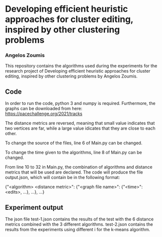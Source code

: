 # Developing efficient heuristic approaches for cluster editing, inspired by other clustering problems
### Angelos Zoumis

This repository contains the algorithms used during the experiments for the research project of Developing efficient heuristic approaches for cluster editing, inspired by other clustering problems by Angelos Zoumis.

## Code
In order to run the code, python 3 and numpy is required. Furthermore, the graphs can be downloaded from here: https://pacechallenge.org/2021/tracks

The distance metrics are reversed, meaning that small value indicates that two vertices are far, while a large value idicates that they are close to each other.

To change the source of the files, line 6 of Main.py can be changed.

To change the time given to the algorithms, line 8 of Main.py can be changed.

From line 10 to 32 in Main.py, the combination of algorithms and distance metrics that will be used are declared. The code will produce the file output.json, which will contain be in the following format:

{"\<algorithm\> \<distance metric\>": {"\<graph file name\>": {"\<time\>": \<edits\>, ...}, ...}, ...}

## Experiment output
The json file test-1.json contains the results of the test with the 6 distance metrics combined with the 3 different algorithms. test-2.json contains the results from the experiments using different i for the k-means algorithm.
